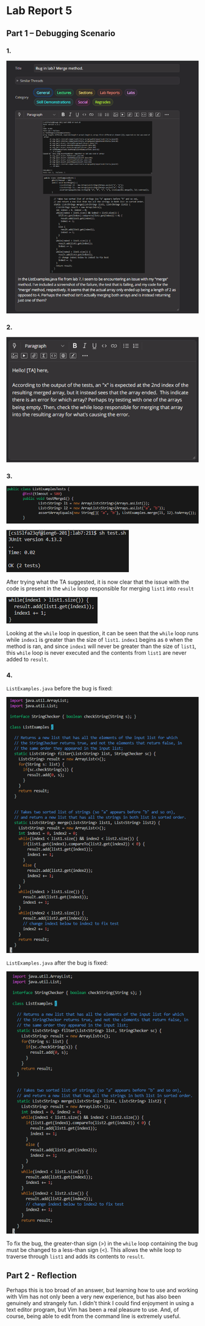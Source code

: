 # Lab Report 5

## Part 1 – Debugging Scenario

### 1.

![Image](../labreport5-images/labreport5-1.png)

### 2.

![Image](../labreport5-images/labreport5-2.png)

### 3.

![Image](../labreport5-images/labreport5-3.png)

![Image](../labreport5-images/labreport5-3-1.png)

After trying what the TA suggested, it is now clear that the issue with the code is present in the `while` loop responsible for merging `list1` into `result`

![Image](../labreport5-images/labreport5-3-2.png)

Looking at the `while` loop in question, it can be seen that the `while` loop runs while `index1` is greater than the size of `list1`. `index1` begins as `0` when the method is ran, and since `index1` will never be greater than the size of `list1`, this `while` loop is never executed and the contents from `list1` are never added to `result`.

### 4.

`ListExamples.java` before the bug is fixed:

![Image](../labreport5-images/labreport5-4.png)

`ListExamples.java` after the bug is fixed:

![Image](../labreport5-images/labreport5-4-1.png)

To fix the bug, the greater-than sign (>) in the `while` loop containing the bug must be changed to a less-than sign (<). This allows the while loop to traverse through `list1` and adds its contents to `result`.

## Part 2 - Reflection

Perhaps this is too broad of an answer, but learning how to use and working with Vim has not only been a very new experience, but has also been genuinely and strangely fun. I didn't think I could find enjoyment in using a text editor program, but Vim has been a real pleasure to use. And, of course, being able to edit from the command line is extremely useful.
